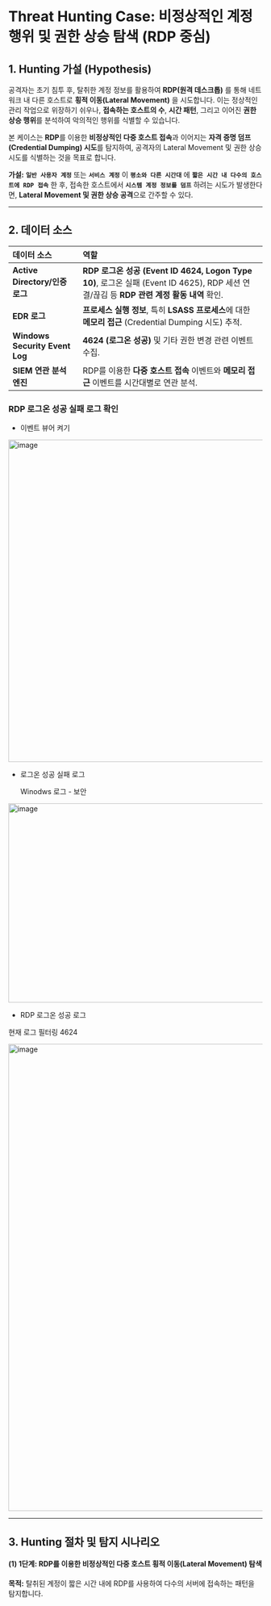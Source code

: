 
# Threat Hunting Case: 비정상적인 계정 행위 및 권한 상승 탐색 (RDP 중심)

## 1. Hunting 가설 (Hypothesis)

공격자는 초기 침투 후, 탈취한 계정 정보를 활용하여 **RDP(원격 데스크톱)** 를 통해 네트워크 내 다른 호스트로 **횡적 이동(Lateral Movement)** 을 시도합니다. 이는 정상적인 관리 작업으로 위장하기 쉬우나, **접속하는 호스트의 수**, **시간 패턴**, 그리고 이어진 **권한 상승 행위**를 분석하여 악의적인 행위를 식별할 수 있습니다.

본 케이스는 **RDP**를 이용한 **비정상적인 다중 호스트 접속**과 이어지는 **자격 증명 덤프(Credential Dumping) 시도**를 탐지하여, 공격자의 Lateral Movement 및 권한 상승 시도를 식별하는 것을 목표로 합니다.

**가설:**
**`일반 사용자 계정`** 또는 **`서비스 계정`** 이 **`평소와 다른 시간대`** 에 **`짧은 시간 내 다수의 호스트에 RDP 접속`** 한 후, 접속한 호스트에서 **`시스템 계정 정보를 덤프`** 하려는 시도가 발생한다면, **Lateral Movement 및 권한 상승 공격**으로 간주할 수 있다.

---

## 2. 데이터 소스

| 데이터 소스 | 역할 |
| :--- | :--- |
| **Active Directory/인증 로그** | **RDP 로그온 성공 (Event ID 4624, Logon Type 10)**, 로그온 실패 (Event ID 4625), RDP 세션 연결/끊김 등 **RDP 관련 계정 활동 내역** 확인. |
| **EDR 로그** | **프로세스 실행 정보**, 특히 **LSASS 프로세스**에 대한 **메모리 접근** (Credential Dumping 시도) 추적. |
| **Windows Security Event Log** | **4624 (로그온 성공)** 및 기타 권한 변경 관련 이벤트 수집. |
| **SIEM 연관 분석 엔진** | RDP를 이용한 **다중 호스트 접속** 이벤트와 **메모리 접근** 이벤트를 시간대별로 연관 분석. |



### RDP 로그온 성공 실패 로그 확인


* 이벤트 뷰어 켜기
  
<img width="784" height="639" alt="image" src="https://github.com/user-attachments/assets/e7c672e6-92d8-4231-bddf-40b21e1e0e1d" />

* 로그온 성공 실패 로그
  
  Winodws 로그 - 보안
  
<img width="2083" height="395" alt="image" src="https://github.com/user-attachments/assets/52bceb39-2c69-478b-a47d-44b9f1bd8f37" />


* RDP 로그온 성공 로그

현재 로그 필터링 4624

<img width="1538" height="926" alt="image" src="https://github.com/user-attachments/assets/34021cca-296c-4298-9ab5-67aac9d74057" />





---

## 3. Hunting 절차 및 탐지 시나리오

#### (1) 1단계: RDP를 이용한 비정상적인 다중 호스트 횡적 이동(Lateral Movement) 탐색

**목적:** 탈취된 계정이 짧은 시간 내에 RDP를 사용하여 다수의 서버에 접속하는 패턴을 탐지합니다.


